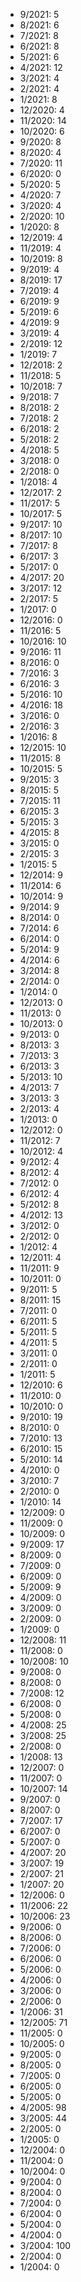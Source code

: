 *  9/2021: 5
*  8/2021: 6
*  7/2021: 8
*  6/2021: 8
*  5/2021: 6
*  4/2021: 12
*  3/2021: 4
*  2/2021: 4
*  1/2021: 8
*  12/2020: 4
*  11/2020: 14
*  10/2020: 6
*  9/2020: 8
*  8/2020: 4
*  7/2020: 11
*  6/2020: 0
*  5/2020: 5
*  4/2020: 7
*  3/2020: 4
*  2/2020: 10
*  1/2020: 8
*  12/2019: 4
*  11/2019: 4
*  10/2019: 8
*  9/2019: 4
*  8/2019: 17
*  7/2019: 4
*  6/2019: 9
*  5/2019: 6
*  4/2019: 9
*  3/2019: 4
*  2/2019: 12
*  1/2019: 7
*  12/2018: 2
*  11/2018: 5
*  10/2018: 7
*  9/2018: 7
*  8/2018: 2
*  7/2018: 2
*  6/2018: 2
*  5/2018: 2
*  4/2018: 5
*  3/2018: 0
*  2/2018: 0
*  1/2018: 4
*  12/2017: 2
*  11/2017: 5
*  10/2017: 5
*  9/2017: 10
*  8/2017: 10
*  7/2017: 8
*  6/2017: 3
*  5/2017: 0
*  4/2017: 20
*  3/2017: 12
*  2/2017: 5
*  1/2017: 0
*  12/2016: 0
*  11/2016: 5
*  10/2016: 10
*  9/2016: 11
*  8/2016: 0
*  7/2016: 3
*  6/2016: 3
*  5/2016: 10
*  4/2016: 18
*  3/2016: 0
*  2/2016: 3
*  1/2016: 8
*  12/2015: 10
*  11/2015: 8
*  10/2015: 5
*  9/2015: 3
*  8/2015: 5
*  7/2015: 11
*  6/2015: 3
*  5/2015: 3
*  4/2015: 8
*  3/2015: 0
*  2/2015: 3
*  1/2015: 5
*  12/2014: 9
*  11/2014: 6
*  10/2014: 9
*  9/2014: 9
*  8/2014: 0
*  7/2014: 6
*  6/2014: 0
*  5/2014: 9
*  4/2014: 6
*  3/2014: 8
*  2/2014: 0
*  1/2014: 0
*  12/2013: 0
*  11/2013: 0
*  10/2013: 0
*  9/2013: 0
*  8/2013: 3
*  7/2013: 3
*  6/2013: 3
*  5/2013: 10
*  4/2013: 7
*  3/2013: 3
*  2/2013: 4
*  1/2013: 0
*  12/2012: 0
*  11/2012: 7
*  10/2012: 4
*  9/2012: 4
*  8/2012: 4
*  7/2012: 0
*  6/2012: 4
*  5/2012: 8
*  4/2012: 13
*  3/2012: 0
*  2/2012: 0
*  1/2012: 4
*  12/2011: 4
*  11/2011: 9
*  10/2011: 0
*  9/2011: 5
*  8/2011: 15
*  7/2011: 0
*  6/2011: 5
*  5/2011: 5
*  4/2011: 5
*  3/2011: 0
*  2/2011: 0
*  1/2011: 5
*  12/2010: 6
*  11/2010: 0
*  10/2010: 0
*  9/2010: 19
*  8/2010: 0
*  7/2010: 13
*  6/2010: 15
*  5/2010: 14
*  4/2010: 0
*  3/2010: 7
*  2/2010: 0
*  1/2010: 14
*  12/2009: 0
*  11/2009: 0
*  10/2009: 0
*  9/2009: 17
*  8/2009: 0
*  7/2009: 0
*  6/2009: 0
*  5/2009: 9
*  4/2009: 0
*  3/2009: 0
*  2/2009: 0
*  1/2009: 0
*  12/2008: 11
*  11/2008: 0
*  10/2008: 10
*  9/2008: 0
*  8/2008: 0
*  7/2008: 12
*  6/2008: 0
*  5/2008: 0
*  4/2008: 25
*  3/2008: 25
*  2/2008: 0
*  1/2008: 13
*  12/2007: 0
*  11/2007: 0
*  10/2007: 14
*  9/2007: 0
*  8/2007: 0
*  7/2007: 17
*  6/2007: 0
*  5/2007: 0
*  4/2007: 20
*  3/2007: 19
*  2/2007: 21
*  1/2007: 20
*  12/2006: 0
*  11/2006: 22
*  10/2006: 23
*  9/2006: 0
*  8/2006: 0
*  7/2006: 0
*  6/2006: 0
*  5/2006: 0
*  4/2006: 0
*  3/2006: 0
*  2/2006: 0
*  1/2006: 31
*  12/2005: 71
*  11/2005: 0
*  10/2005: 0
*  9/2005: 0
*  8/2005: 0
*  7/2005: 0
*  6/2005: 0
*  5/2005: 0
*  4/2005: 98
*  3/2005: 44
*  2/2005: 0
*  1/2005: 0
*  12/2004: 0
*  11/2004: 0
*  10/2004: 0
*  9/2004: 0
*  8/2004: 0
*  7/2004: 0
*  6/2004: 0
*  5/2004: 0
*  4/2004: 0
*  3/2004: 100
*  2/2004: 0
*  1/2004: 0